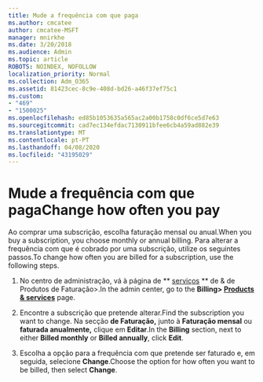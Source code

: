 ```yaml
---
title: Mude a frequência com que paga
ms.author: cmcatee
author: cmcatee-MSFT
manager: mnirkhe
ms.date: 3/20/2018
ms.audience: Admin
ms.topic: article
ROBOTS: NOINDEX, NOFOLLOW
localization_priority: Normal
ms.collection: Adm_O365
ms.assetid: 81423cec-8c9e-408d-bd26-a46f37ef75c1
ms.custom:
- "469"
- "1500025"
ms.openlocfilehash: ed85b1053635a565ac2a00b1758c0df6ce5d7e63
ms.sourcegitcommit: cad7ec134efdac7130911bfee6cb4a59ad882e39
ms.translationtype: MT
ms.contentlocale: pt-PT
ms.lasthandoff: 04/08/2020
ms.locfileid: "43195029"
---
```

# <a name="change-how-often-you-pay"></a><span data-ttu-id="f62db-102">Mude a frequência com que paga</span><span class="sxs-lookup"><span data-stu-id="f62db-102">Change how often you pay</span></span>

<span data-ttu-id="f62db-103">Ao comprar uma subscrição, escolha faturação mensal ou anual.</span><span class="sxs-lookup"><span data-stu-id="f62db-103">When you buy a subscription, you choose monthly or annual billing.</span></span> <span data-ttu-id="f62db-104">Para alterar a frequência com que é cobrado por uma subscrição, utilize os seguintes passos.</span><span class="sxs-lookup"><span data-stu-id="f62db-104">To change how often you are billed for a subscription, use the following steps.</span></span>

1. <span data-ttu-id="f62db-105">No centro de administração, vá à página de \*\* [serviços](https://go.microsoft.com/fwlink/p/?linkid=842054) \*\* de & de Produtos de Faturação>.</span><span class="sxs-lookup"><span data-stu-id="f62db-105">In the admin center, go to the **Billing> [Products & services](https://go.microsoft.com/fwlink/p/?linkid=842054)** page.</span></span>

2. <span data-ttu-id="f62db-106">Encontre a subscrição que pretende alterar.</span><span class="sxs-lookup"><span data-stu-id="f62db-106">Find the subscription you want to change.</span></span> <span data-ttu-id="f62db-107">Na secção **de Faturação,** junto à **Faturação mensal** ou **faturada anualmente,** clique em **Editar**.</span><span class="sxs-lookup"><span data-stu-id="f62db-107">In the **Billing** section, next to either **Billed monthly** or **Billed annually**, click **Edit**.</span></span>

3. <span data-ttu-id="f62db-108">Escolha a opção para a frequência com que pretende ser faturado e, em seguida, selecione **Change**.</span><span class="sxs-lookup"><span data-stu-id="f62db-108">Choose the option for how often you want to be billed, then select **Change**.</span></span>
